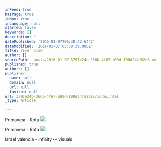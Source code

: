 ```yaml
---
inFeed: true
hasPage: true
inNav: true
inLanguage: null
starred: false
keywords: []
description: ''
datePublished: '2016-01-07T05:38:42.644Z'
dateModified: '2016-01-07T05:38:39.086Z'
title: river claw
author: []
sourcePath: _posts/2016-01-07-3793e24b-366b-4f67-b00d-108d24fd82e5.md
published: true
authors: []
publisher:
  name: null
  domain: null
  url: null
  favicon: null
url: 3793e24b-366b-4f67-b00d-108d24fd82e5/index.html
_type: Article

---
```

Primavera - Rota
![](https://s3-us-west-2.amazonaws.com/the-grid-img/p/dbad4b29d855782d7c86de2caa681ceba1ccc92b.jpg)

Primavera - Rota ![](https://the-grid-user-content.s3-us-west-2.amazonaws.com/2530dbe5-c8d7-4dd5-aeae-99fd0e4ea1f1.jpg)

israel valencia - infinity ∞ visuals